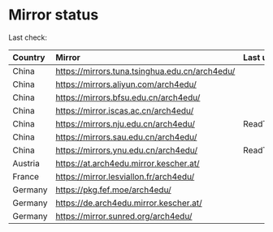 <script src="./time.js"></script>
# Mirror status
Last check: <script type="text/javascript">localize(1682080452.0814028);</script>

|Country|Mirror|Last update|
|:------|:-----|:----------|
|China|https://mirrors.tuna.tsinghua.edu.cn/arch4edu/|<script type="text/javascript">localize(1682058650);</script>|
|China|https://mirrors.aliyun.com/arch4edu/|<script type="text/javascript">localize(1681972755);</script>|
|China|https://mirrors.bfsu.edu.cn/arch4edu/|<script type="text/javascript">localize(1681972755);</script>|
|China|https://mirror.iscas.ac.cn/arch4edu/|<script type="text/javascript">localize(1682058650);</script>|
|China|https://mirrors.nju.edu.cn/arch4edu/|ReadTimeout|
|China|https://mirrors.sau.edu.cn/arch4edu/|<script type="text/javascript">localize(1673850842);</script>|
|China|https://mirrors.ynu.edu.cn/arch4edu/|ReadTimeout|
|Austria|https://at.arch4edu.mirror.kescher.at/|<script type="text/javascript">localize(1682058650);</script>|
|France|https://mirror.lesviallon.fr/arch4edu/|<script type="text/javascript">localize(1681972755);</script>|
|Germany|https://pkg.fef.moe/arch4edu/|<script type="text/javascript">localize(1682058650);</script>|
|Germany|https://de.arch4edu.mirror.kescher.at/|<script type="text/javascript">localize(1682058650);</script>|
|Germany|https://mirror.sunred.org/arch4edu/|<script type="text/javascript">localize(1682058650);</script>|

<script src="./tablefilter/tablefilter.js"></script>
<script src="./table.js"></script>